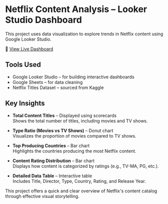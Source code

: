 #  Netflix Content Analysis – Looker Studio Dashboard

This project uses data visualization to explore trends in Netflix content using Google Looker Studio.

🔗 [View Live Dashboard](https://lookerstudio.google.com/u/0/reporting/e03a1048-a423-4111-9a7e-9ebc3526425e/page/kIAPF)

## Tools Used
- Google Looker Studio – for building interactive dashboards  
- Google Sheets – for data cleaning  
- Netflix Titles Dataset – sourced from Kaggle  

## Key Insights

- **Total Content Titles** – Displayed using scorecards  
  Shows the total number of titles, including movies and TV shows.

- **Type Ratio (Movies vs TV Shows)** – Donut chart  
  Visualizes the proportion of movies compared to TV shows.

- **Top Producing Countries** – Bar chart  
  Highlights the countries producing the most Netflix content.

- **Content Rating Distribution** – Bar chart  
  Displays how content is categorized by ratings (e.g., TV-MA, PG, etc.).

- **Detailed Data Table** – Interactive table  
  Includes Title, Director, Type, Country, Rating, and Release Year.

This project offers a quick and clear overview of Netflix's content catalog through effective visual storytelling.
